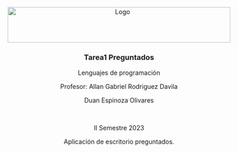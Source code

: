 <!-- PROJECT LOGO -->
<br />
<div align="center">
  <a href="https://github.com/othneildrew/Best-README-Template">
    <img src="https://upload.wikimedia.org/wikipedia/commons/thumb/c/c8/Firma_TEC.svg/1200px-Firma_TEC.svg.png" alt="Logo" width="500" height="80">
  </a>

  <h3 align="center">Tarea1 Preguntados</h3>

  <p align="center">
    Lenguajes de programación
  </p>
  <p align="center">
    Profesor: Allan Gabriel Rodriguez Davila
  </p>

  <p align="center">
    Duan Espinoza Olivares
  </p>
  
  <br /> 
  <p align="center">
    II Semestre 2023
  </p> 
  <p align="center">
    Aplicación de escritorio preguntados.
  </p> 
  <p align="center">
  
  <p align="center">
</div>
